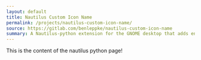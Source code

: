 ```yaml
---
layout: default
title: Nautilus Custom Icon Name
permalink: /projects/nautilus-custom-icon-name/
source: https://gitlab.com/benleppke/nautilus-custom-icon-name
summary: A Nautilus-python extension for the GNOME desktop that adds enhancements for customizing folder icons.
---
```


This is the content of the nautilus python page!
